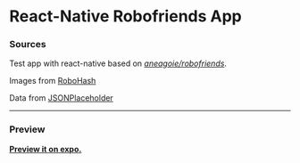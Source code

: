 # React-Native Robofriends App
### Sources
Test app with react-native based on *[aneagoie/robofriends](https://github.com/aneagoie/robofriends)*.

Images from [RoboHash](robohash.org)

Data from [JSONPlaceholder](https://jsonplaceholder.typicode.com/)
***
### Preview
**[Preview it on expo.](https://expo.io/@stiaann/react-native-robofriends)**
